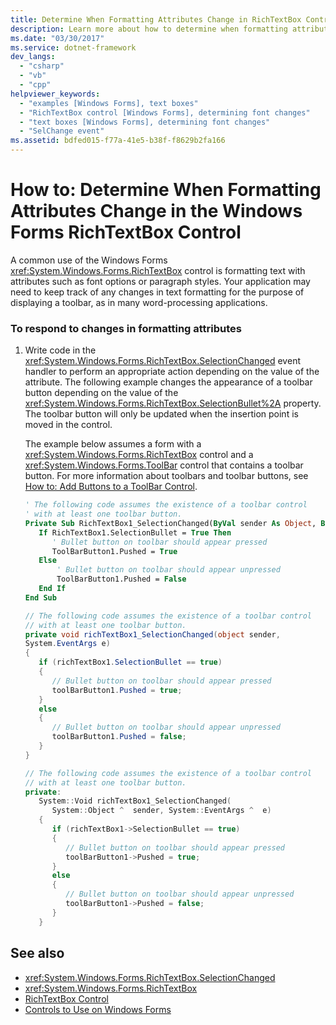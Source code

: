 ```yaml
---
title: Determine When Formatting Attributes Change in RichTextBox Control
description: Learn more about how to determine when formatting attributes change in the Windows Forms RichTextBox control.
ms.date: "03/30/2017"
ms.service: dotnet-framework
dev_langs: 
  - "csharp"
  - "vb"
  - "cpp"
helpviewer_keywords: 
  - "examples [Windows Forms], text boxes"
  - "RichTextBox control [Windows Forms], determining font changes"
  - "text boxes [Windows Forms], determining font changes"
  - "SelChange event"
ms.assetid: bdfed015-f77a-41e5-b38f-f8629b2fa166
---
```

# How to: Determine When Formatting Attributes Change in the Windows Forms RichTextBox Control

A common use of the Windows Forms <xref:System.Windows.Forms.RichTextBox> control is formatting text with attributes such as font options or paragraph styles. Your application may need to keep track of any changes in text formatting for the purpose of displaying a toolbar, as in many word-processing applications.  
  
### To respond to changes in formatting attributes  
  
1. Write code in the <xref:System.Windows.Forms.RichTextBox.SelectionChanged> event handler to perform an appropriate action depending on the value of the attribute. The following example changes the appearance of a toolbar button depending on the value of the <xref:System.Windows.Forms.RichTextBox.SelectionBullet%2A> property. The toolbar button will only be updated when the insertion point is moved in the control.  
  
     The example below assumes a form with a <xref:System.Windows.Forms.RichTextBox> control and a <xref:System.Windows.Forms.ToolBar> control that contains a toolbar button. For more information about toolbars and toolbar buttons, see [How to: Add Buttons to a ToolBar Control](how-to-add-buttons-to-a-toolbar-control.md).  
  
    ```vb  
    ' The following code assumes the existence of a toolbar control  
    ' with at least one toolbar button.  
    Private Sub RichTextBox1_SelectionChanged(ByVal sender As Object, ByVal e As System.EventArgs) Handles RichTextBox1.SelectionChanged  
       If RichTextBox1.SelectionBullet = True Then  
          ' Bullet button on toolbar should appear pressed  
          ToolBarButton1.Pushed = True  
       Else  
           ' Bullet button on toolbar should appear unpressed  
           ToolBarButton1.Pushed = False  
       End If  
    End Sub  
    ```  
  
    ```csharp  
    // The following code assumes the existence of a toolbar control  
    // with at least one toolbar button.  
    private void richTextBox1_SelectionChanged(object sender,  
    System.EventArgs e)  
    {  
       if (richTextBox1.SelectionBullet == true)
       {  
          // Bullet button on toolbar should appear pressed  
          toolBarButton1.Pushed = true;  
       }  
       else
       {  
          // Bullet button on toolbar should appear unpressed  
          toolBarButton1.Pushed = false;  
       }  
    }  
    ```  
  
    ```cpp  
    // The following code assumes the existence of a toolbar control  
    // with at least one toolbar button.  
    private:  
       System::Void richTextBox1_SelectionChanged(  
          System::Object ^  sender, System::EventArgs ^  e)  
       {  
          if (richTextBox1->SelectionBullet == true)  
          {  
             // Bullet button on toolbar should appear pressed  
             toolBarButton1->Pushed = true;  
          }  
          else  
          {  
             // Bullet button on toolbar should appear unpressed  
             toolBarButton1->Pushed = false;  
          }  
       }  
    ```  
  
## See also

- <xref:System.Windows.Forms.RichTextBox.SelectionChanged>
- <xref:System.Windows.Forms.RichTextBox>
- [RichTextBox Control](richtextbox-control-windows-forms.md)
- [Controls to Use on Windows Forms](controls-to-use-on-windows-forms.md)
